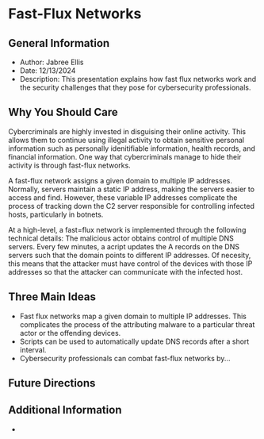 <h1>Fast-Flux Networks</h1>

<h2>General Information</h2>
<ul>
  <li>Author: Jabree Ellis</li>
  <li>Date: 12/13/2024</li>
  <li>Description: This presentation explains how fast flux networks work and the security challenges that they pose for cybersecurity professionals.</li>
</ul>

<h2>Why You Should Care</h2>
<p>Cybercriminals are highly invested in disguising their online activity. This allows them to continue using illegal activity to obtain sensitive personal information such as personally idenitifiable information, health records, and financial information. One way that cybercriminals manage to hide their activity is through fast-flux networks. 

A fast-flux network assigns a given domain to multiple IP addresses. Normally, servers maintain a static IP address, making the servers easier to access and find. However, these variable IP addresses complicate the process of tracking down the C2 server responsible for controlling infected hosts, particularly in botnets. 

At a high-level, a fast=flux network is implemented through the following technical details: The malicious actor obtains control of multiple DNS servers. Every few minutes, a acript updates the A records on the DNS servers such that the domain points to different IP addresses. Of necesity, this means that the attacker must have control of the devices with those IP addresses so that the attacker can communicate with the infected host. 
</p>


<h2>Three Main Ideas</h2>
<ul>
  <li>Fast flux networks map a given domain to multiple IP addresses. This complicates the process of the attributing malware to a particular threat actor or the offending devices. </li>
  <li>Scripts can be used to automatically update DNS records after a short interval.</li>
  <li>Cybersecurity professionals can combat fast-flux networks by...</li>
</ul>

<h2>Future Directions</h2>
<p></p>

<h2>Additional Information</h2>
<ul>
  <li><a href="https://www.paloaltonetworks.com/cyberpedia/what-is-a-fast-flux-network"></a></li>
</ul>
